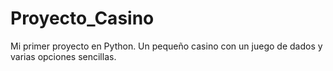 # Proyecto_Casino
Mi primer proyecto en Python. Un pequeño casino con un juego de dados y varias opciones sencillas.
